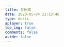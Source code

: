 ```yaml
---
title: 音乐馆
date: 2023-05-04 21:10:48
type: music
aplayer: true
top_img: false
comments: false
aside: false
---
```


